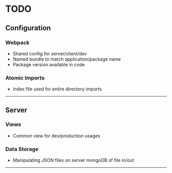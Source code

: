 # TODO

## Configuration

### Webpack
- Shared config for server/client/dev
- Named bundle to match application/package name
- Package version available in code

### Atomic Imports 
- Index file used for entire directory imports

---

## Server

### Views
- Common view for dev/production usages

### Data Storage
- Manipulating JSON files on server mongoDB of file in/out

---


